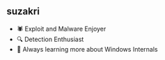 ## suzakri

- 🕷️ Exploit and Malware Enjoyer
- 🔍 Detection Enthusiast
- 🔬 Always learning more about Windows Internals
